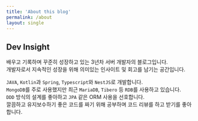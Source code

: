```yaml
---
title: 'About this blog'
permalink: /about
layout: single
---
```


## Dev Insight

배우고 기록하며 꾸준히 성장하고 있는 3년차 서버 개발자의 블로그입니다.  
개발자로서 지속적인 성장을 위해 의미있는 인사이트 및 회고를 남기는 공간입니다.

`JAVA`, `Kotlin`과 `Spring`, `Typescript`와 `NestJS`로 개발합니다.  
`MongoDB`를 주로 사용했지만 최근 `MariaDB`, `Tibero` 등 `RDB`를 사용하고 있습니다.  
`DDD` 방식의 설계를 좋아하고 `JPA` 같은 ORM 사용을 선호합니다.  
깔끔하고 유지보수하기 좋은 코드를 짜기 위해 공부하며 코드 리뷰를 하고 받기를 좋아합니다.
